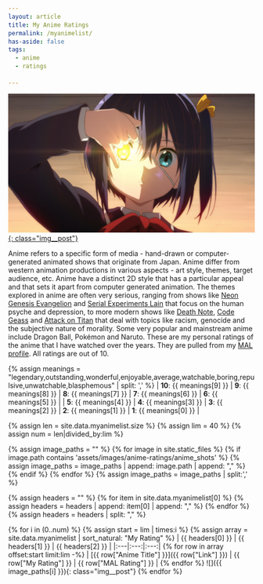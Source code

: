 ```yaml
---
layout: article
title: My Anime Ratings
permalink: /myanimelist/
has-aside: false
tags:
  - anime
  - ratings

---
```


[![Love, Chunibyo & Other Delusions!](/assets/images/anime-ratings/love-chunibyo.png){: class="img__post"}](https://myanimelist.net/anime/14741/Chuunibyou_demo_Koi_ga_Shitai)

Anime refers to a specific form of media - hand-drawn or computer-generated animated shows that originate from Japan. Anime differ from western animation productions in various aspects - art style, themes, target audience, etc. Anime have a distinct 2D style that has a particular appeal and that sets it apart from computer generated animation. The themes explored in anime are often very serious, ranging from shows like [Neon Genesis Evangelion](https://myanimelist.net/anime/30/Neon_Genesis_Evangelion) and [Serial Experiments Lain](https://myanimelist.net/anime/339/Serial_Experiments_Lain) that focus on the human psyche and depression, to more modern shows like [Death Note](https://myanimelist.net/anime/1535/Death_Note), [Code Geass](https://myanimelist.net/anime/1575/Code_Geass__Hangyaku_no_Lelouch) and [Attack on Titan](https://myanimelist.net/anime/16498/Shingeki_no_Kyojin) that deal with topics like racism, genocide and the subjective nature of morality. Some very popular and mainstream anime include Dragon Ball, Pokémon and Naruto. These are my personal ratings of the anime that I have watched over the years. They are pulled from my [MAL profile](https://myanimelist.net/profile/SearyBlue). All ratings are out of 10.

{% assign meanings = "legendary,outstanding,wonderful,enjoyable,average,watchable,boring,repulsive,unwatchable,blasphemous" | split: ',' %}
| **10**: {{ meanings[9] }} |  **9**: {{ meanings[8] }} |  **8**: {{ meanings[7] }} |  **7**: {{ meanings[6] }} |  **6**: {{ meanings[5] }} | 
| **5**: {{ meanings[4] }} | **4**: {{ meanings[3] }} |  **3**: {{ meanings[2] }} |  **2**: {{ meanings[1] }} |  **1**: {{ meanings[0] }} |

{% assign len = site.data.myanimelist.size %}
{% assign lim = 40 %}
{% assign num = len|divided_by:lim %}

{% assign image_paths = "" %}
{% for image in site.static_files %}
{% if image.path contains 'assets/images/anime-ratings/anime_shots' %}
{% assign image_paths = image_paths | append: image.path | append: "," %}
{% endif %}
{% endfor %}
{% assign image_paths = image_paths | split:','  %}

{% assign headers = "" %}
{% for item in site.data.myanimelist[0]  %}
{% assign headers = headers | append: item[0] | append: "," %}
{% endfor %}
{% assign headers = headers | split: "," %}

{% for i in (0..num) %}
{% assign start = lim | times:i %}
{% assign array = site.data.myanimelist | sort_natural: "My Rating" %}
| {{ headers[0] }} | {{ headers[1] }} | {{ headers[2] }} |
|:---|:---:|:---:|
{% for row in array offset:start limit:lim -%}
| [{{ row["Anime Title"] }}]({{ row["Link"] }}) | {{ row["My Rating"] }} | {{ row["MAL Rating"] }} |
{% endfor %}
![]({{ image_paths[i] }}){: class="img__post"}
{% endfor %}
